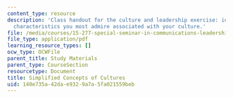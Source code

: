 ```yaml
---
content_type: resource
description: 'Class handout for the culture and leadership exercise: identify leadership
  characteristics you most admire associated with your culture.'
file: /media/courses/15-277-special-seminar-in-communications-leadership-and-personal-effectiveness-coaching-fall-2008/140e735a42dae9329a7a5fa021559beb_handout_5.pdf
file_type: application/pdf
learning_resource_types: []
ocw_type: OCWFile
parent_title: Study Materials
parent_type: CourseSection
resourcetype: Document
title: Simplified Concepts of Cultures
uid: 140e735a-42da-e932-9a7a-5fa021559beb
---
```

